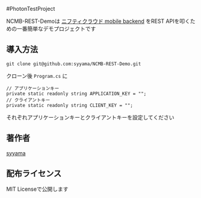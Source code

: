 #PhotonTestProject

NCMB-REST-Demoは [ニフティクラウド mobile backend](http://mb.cloud.nifty.com/) をREST APIを叩くための一番簡単なデモプロジェクトです  

## 導入方法

    git clone git@github.com:syyama/NCMB-REST-Demo.git

クローン後 `Program.cs` に

    // アプリケーションキー
    private static readonly string APPLICATION_KEY = "";
    // クライアントキー
    private static readonly string CLIENT_KEY = "";

それぞれアプリケーションキーとクライアントキーを設定してください

## 著作者

[syyama](https://twitter.com/syyama_net) 

## 配布ライセンス

MIT Licenseで公開します